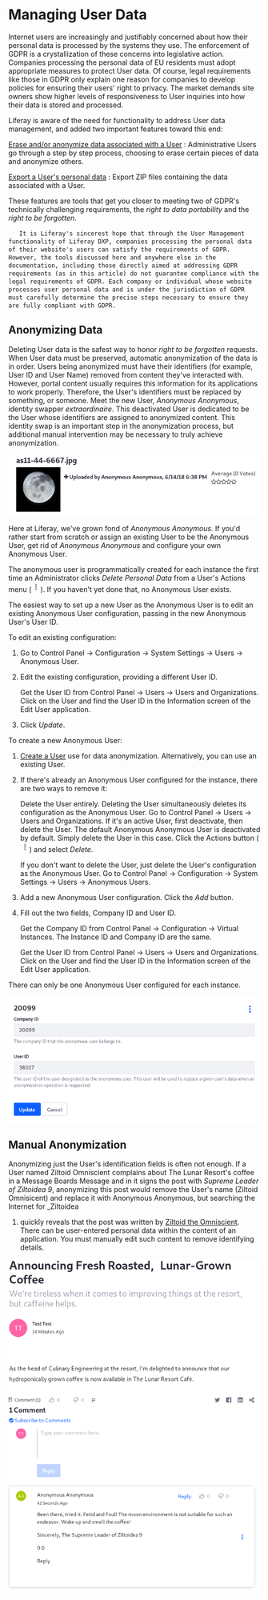 # Managing User Data

Internet users are increasingly and justifiably concerned about how their personal data is processed by the systems they use. The enforcement of GDPR is a crystallization of these concerns into legislative action. Companies processing the personal data of EU residents must adopt appropriate measures to protect User data. Of course, legal requirements like those in GDPR only explain one reason for companies to develop policies for ensuring their users' right to privacy. The market demands site owners show higher levels of responsiveness to User inquiries into how their data is stored and processed.

Liferay is aware of the need for functionality to address User data management, and added two important features toward this end:

[Erase and/or anonymize data associated with a User](/docs/7-2/user/-/knowledge_base/u/sanitizing-user-data)
: Administrative Users go through a step by step process, choosing to erase certain pieces of data and anonymize others.

[Export a User's personal data](/docs/7-2/user/-/knowledge_base/u/exporting-user-data)
: Export ZIP files containing the data associated with a User.

These features are tools that get you closer to meeting two of GDPR's technically challenging requirements, the _right to data portability_ and the _right to be forgotten_.

```note::
   It is Liferay's sincerest hope that through the User Management functionality of Liferay DXP, companies processing the personal data of their website's users can satisfy the requirements of GDPR. However, the tools discussed here and anywhere else in the documentation, including those directly aimed at addressing GDPR requirements (as in this article) do not guarantee compliance with the legal requirements of GDPR. Each company or individual whose website processes user personal data and is under the jurisdiction of GDPR must carefully determine the precise steps necessary to ensure they are fully compliant with GDPR.
```

## Anonymizing Data

Deleting User data is the safest way to honor _right to be forgotten_ requests. When User data must be preserved, automatic anonymization of the data is in order. Users being anonymized must have their identifiers (for example, User ID and User Name) removed from content they've interacted with. However, portal content usually requires this information for its applications to work properly. Therefore, the User's identifiers must be replaced by something, or someone. Meet the new User, *Anonymous Anonymous*, identity swapper *extraordinaire*. This deactivated User is dedicated to be the User whose identifiers are assigned to anonymized content. This identity swap is an important step in the anonymization process, but additional manual intervention may be necessary to truly achieve anonymization.

![Figure 1: Anonymized content is presented with the User Anonymous Anonymous's identifying information.](./intro/images/users-anonymized-content.png)

Here at Liferay, we've grown fond of *Anonymous Anonymous*. If you'd rather start from scratch or assign an existing User to be the Anonymous User, get rid of *Anonymous Anonymous* and configure your own Anonymous User.

The anonymous user is programmatically created for each instance the first time an Administrator clicks *Delete Personal Data* from a User's Actions menu (![Actions](./intro/images/icon-actions.png)). If you haven't yet done that, no Anonymous User exists.

The easiest way to set up a new User as the Anonymous User is to edit an existing Anonymous User configuration, passing in the new Anonymous User's User ID. 

To edit an existing configuration:

1. Go to Control Panel &rarr; Configuration &rarr; System Settings &rarr; Users &rarr; Anonymous User.

1. Edit the existing configuration, providing a different User ID.

    Get the User ID from Control Panel &rarr; Users &rarr; Users and Organizations. Click on the User and find the User ID in the Information screen of the Edit User application.

1. Click *Update*.

To create a new Anonymous User:

1. [Create a User](/docs/7-2/user/-/knowledge_base/u/adding-editing-and-deleting-users#adding-users) use for data anonymization. Alternatively, you can use an existing User.

1. If there's already an Anonymous User configured for the instance, there are two ways to remove it: 
 
    Delete the User entirely. Deleting the User simultaneously deletes its configuration as the Anonymous User. Go to Control Panel &rarr; Users &rarr; Users and Organizations. If it's an active User, first deactivate, then delete the User. The default Anonymous Anonymous User is deactivated by default. Simply delete the User in this case. Click the Actions button (![Actions](./intro/images/icon-actions.png)) and select *Delete*.

    If you don't want to delete the User, just delete the User's configuration as the Anonymous User. Go to Control Panel &rarr; Configuration &rarr; System Settings &rarr; Users &rarr; Anonymous Users.

1. Add a new Anonymous User configuration. Click the *Add* button.

1. Fill out the two fields, Company ID and User ID. 

    Get the Company ID from Control Panel &rarr; Configuration &rarr; Virtual Instances. The Instance ID and Company ID are the same.

    Get the User ID from Control Panel &rarr; Users &rarr; Users and Organizations. Click on the User and find the User ID in the Information screen of the Edit User application.

There can only be one Anonymous User configured for each instance.

![Figure 2: Assign your own Anonymous User from Control Panel &rarr; Configuration &rarr; System Settings &rarr; Users &rarr; Anonymous User.](./intro/images/users-anonymous-config.png)

## Manual Anonymization

Anonymizing just the User's identification fields is often not enough. If a User named Ziltoid Omniscient complains about The Lunar Resort's coffee in a Message Boards Message and in it signs the post with _Supreme Leader of Ziltoidea 9_, anonymizing this post would remove the User's name (Ziltoid Omnisicent) and replace it with Anonymous Anonymous, but searching the Internet for _Ziltoidea
1. quickly reveals that the post was written by 
[Ziltoid the Omniscient](https://en.wikipedia.org/wiki/Ziltoid_the_Omniscient). There can be user-entered personal data within the content of an application. You must manually edit such content to remove identifying details. 

![Figure 3: Even though this Message Boards Message (a comment on a blog post in this case) is anonymized, it should be edited to remove User Associated Data from the content of the message.](./intro/images/users-partial-anonymization.png)

